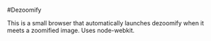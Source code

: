 #Dezoomify

This is a small browser that automatically launches dezoomify when it meets a zoomified image. Uses node-webkit.
